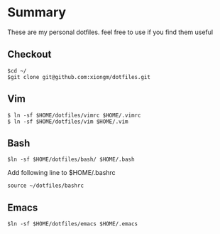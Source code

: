 Summary
===========

These are my personal dotfiles. feel free to use if you find them useful

Checkout
-----------
```console
$cd ~/
$git clone git@github.com:xiongm/dotfiles.git
```

Vim
-----------
```console
$ ln -sf $HOME/dotfiles/vimrc $HOME/.vimrc
$ ln -sf $HOME/dotfiles/vim $HOME/.vim
```

Bash
-----------
```console
$ln -sf $HOME/dotfiles/bash/ $HOME/.bash
```
Add following line to $HOME/.bashrc

```
source ~/dotfiles/bashrc
```

Emacs
-----------
```console
$ln -sf $HOME/dotfiles/emacs $HOME/.emacs
```

